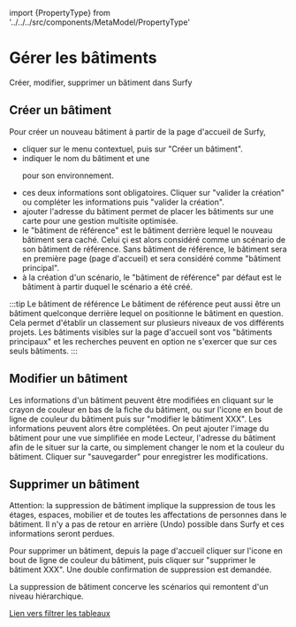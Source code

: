 import {PropertyType} from '../../../src/components/MetaModel/PropertyType'

# Gérer les bâtiments

Créer, modifier, supprimer un bâtiment dans Surfy

## Créer un bâtiment

<Youtube code="M26SIN2q0Mk"/>

Pour créer un nouveau bâtiment à partir de la page d'accueil de Surfy,

-   cliquer sur le menu contextuel, puis sur "Créer un bâtiment".
-   indiquer le nom du bâtiment et une <P code="building:color"/> pour son environnement.
-   ces deux informations sont obligatoires. Cliquer sur "valider la création" ou compléter les informations puis "valider la création".
-   ajouter l'adresse du bâtiment permet de placer les bâtiments sur une carte pour une gestion multisite optimisée.
-   le "bâtiment de référence" est le bâtiment derrière lequel le nouveau bâtiment sera caché. Celui çi est alors considéré comme un scénario de son bâtiment de référence. Sans bâtiment de référence, le bâtiment sera en première page (page d'accueil) et sera considéré comme "bâtiment principal".
-   à la création d'un scénario, le "bâtiment de référence" par défaut est le bâtiment à partir duquel le scénario a été créé.
 
:::tip Le bâtiment de référence
Le bâtiment de référence peut aussi être un bâtiment quelconque derrière lequel on positionne le bâtiment en question. Cela permet d'établir un classement sur plusieurs niveaux de vos différents projets. Les bâtiments visibles sur la page d'accueil sont vos "bâtiments principaux" et les recherches peuvent en option ne s'exercer que sur ces seuls bâtiments.
:::

## Modifier un bâtiment

Les informations d'un bâtiment peuvent être modifiées en cliquant sur le crayon de couleur en bas de la fiche du bâtiment, ou sur l'icone en bout de ligne de couleur du bâtiment puis sur "modifier le bâtiment XXX". Les informations peuvent alors être complétées.
On peut ajouter l'image du bâtiment pour une vue simplifiée en mode Lecteur, l'adresse du bâtiment afin de le situer sur la carte, ou simplement changer le nom et la couleur du bâtiment. Cliquer sur "sauvegarder" pour enregistrer les modifications.

 ## Supprimer un bâtiment

Attention: la suppression de bâtiment implique la suppression de tous les étages, espaces, mobilier et de toutes les affectations de personnes dans le bâtiment. Il n'y a pas de retour en arrière (Undo) possible dans Surfy et ces informations seront perdues.

Pour supprimer un bâtiment, depuis la page d'accueil cliquer sur l'icone en bout de ligne de couleur du bâtiment, puis cliquer sur "supprimer le bâtiment XXX". Une double confirmation de suppression est demandée.

La suppression de bâtiment concerve les scénarios qui remontent d'un niveau hiérarchique.


[Lien vers filtrer les tableaux](/docs/navigation/filtres/filtrer-les-tableaux.md)

